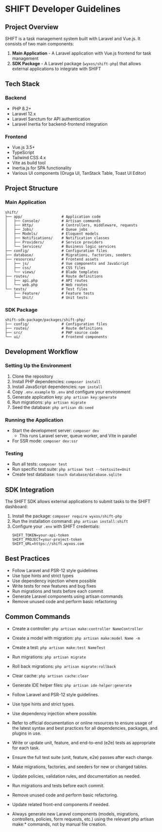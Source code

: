 # SHIFT Developer Guidelines

## Project Overview

SHIFT is a task management system built with Laravel and Vue.js. It consists of two main components:

1. **Main Application** - A Laravel application with Vue.js frontend for task management
2. **SDK Package** - A Laravel package (`wyxos/shift-php`) that allows external applications to integrate with SHIFT

## Tech Stack

### Backend

- PHP 8.2+
- Laravel 12.x
- Laravel Sanctum for API authentication
- Laravel Inertia for backend-frontend integration

### Frontend

- Vue.js 3.5+
- TypeScript
- Tailwind CSS 4.x
- Vite as build tool
- Inertia.js for SPA functionality
- Various UI components (Oruga UI, TanStack Table, Toast UI Editor)

## Project Structure

### Main Application

```
shift/
├── app/                  # Application code
│   ├── Console/          # Artisan commands
│   ├── Http/             # Controllers, middleware, requests
│   ├── Jobs/             # Queue jobs
│   ├── Models/           # Eloquent models
│   ├── Notifications/    # Notification classes
│   ├── Providers/        # Service providers
│   └── Services/         # Business logic services
├── config/               # Configuration files
├── database/             # Migrations, factories, seeders
├── resources/            # Frontend assets
│   ├── js/               # Vue components and JavaScript
│   ├── css/              # CSS files
│   └── views/            # Blade templates
├── routes/               # Route definitions
│   ├── api.php           # API routes
│   └── web.php           # Web routes
└── tests/                # Test files
    ├── Feature/          # Feature tests
    └── Unit/             # Unit tests
```

### SDK Package

```
shift-sdk-package/packages/shift-php/
├── config/               # Configuration files
├── routes/               # Route definitions
├── src/                  # PHP source code
└── ui/                   # Frontend components
```

## Development Workflow

### Setting Up the Environment

1. Clone the repository
2. Install PHP dependencies: `composer install`
3. Install JavaScript dependencies: `npm install`
4. Copy `.env.example` to `.env` and configure your environment
5. Generate application key: `php artisan key:generate`
6. Run migrations: `php artisan migrate`
7. Seed the database: `php artisan db:seed`

### Running the Application

- Start the development server: `composer dev`
    - This runs Laravel server, queue worker, and Vite in parallel
- For SSR mode: `composer dev:ssr`

### Testing

- Run all tests: `composer test`
- Run specific test suite: `php artisan test --testsuite=Unit`
- Create test database: `touch database/database.sqlite`

## SDK Integration

The SHIFT SDK allows external applications to submit tasks to the SHIFT dashboard:

1. Install the package: `composer require wyxos/shift-php`
2. Run the installation command: `php artisan install:shift`
3. Configure your `.env` with SHIFT credentials:
   ```
   SHIFT_TOKEN=your-api-token
   SHIFT_PROJECT=your-project-token
   SHIFT_URL=https://shift.wyxos.com
   ```

## Best Practices

- Follow Laravel and PSR-12 style guidelines
- Use type hints and strict types
- Use dependency injection where possible
- Write tests for new features and bug fixes
- Run migrations and tests before each commit
- Generate Laravel components using artisan commands
- Remove unused code and perform basic refactoring

## Common Commands

- Create a controller: `php artisan make:controller NameController`
- Create a model with migration: `php artisan make:model Name -m`
- Create a test: `php artisan make:test NameTest`
- Run migrations: `php artisan migrate`
- Roll back migrations: `php artisan migrate:rollback`
- Clear cache: `php artisan cache:clear`
- Generate IDE helper files: `php artisan ide-helper:generate`

- Follow Laravel and PSR-12 style guidelines.
- Use type hints and strict types.
- Use dependency injection where possible.
- Refer to official documentation or online resources to ensure usage of the latest syntax and best practices for all
  dependencies, packages, and plugins in use.
- Write or update unit, feature, and end-to-end (e2e) tests as appropriate for each task.
- Ensure the full test suite (unit, feature, e2e) passes after each change.
- Make migrations, factories, and seeders for new or changed tables.
- Update policies, validation rules, and documentation as needed.
- Run migrations and tests before each commit.
- Remove unused code and perform basic refactoring.
- Update related front-end components if needed.
- Always generate new Laravel components (models, migrations, controllers, policies, form requests, etc.) using the
  relevant php artisan make:* commands, not by manual file creation.
